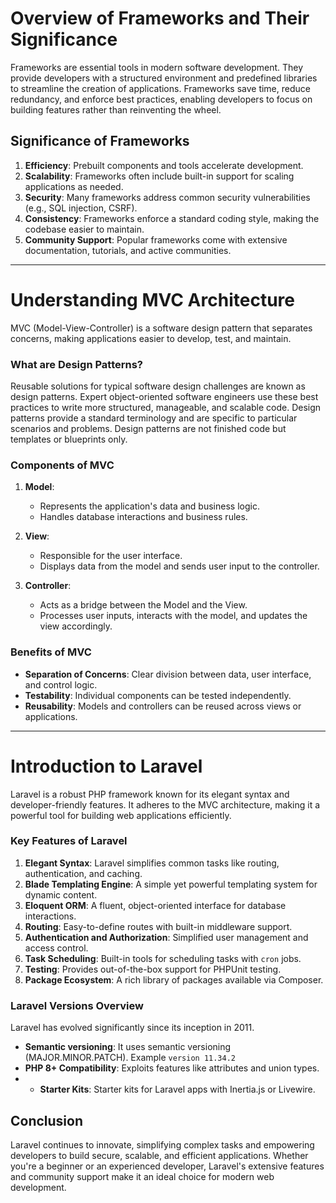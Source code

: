 # Overview of Frameworks and Their Significance  

Frameworks are essential tools in modern software development. They provide developers with a structured environment and predefined libraries to streamline the creation of applications. Frameworks save time, reduce redundancy, and enforce best practices, enabling developers to focus on building features rather than reinventing the wheel.  

## Significance of Frameworks  
1. **Efficiency**: Prebuilt components and tools accelerate development.  
2. **Scalability**: Frameworks often include built-in support for scaling applications as needed.  
3. **Security**: Many frameworks address common security vulnerabilities (e.g., SQL injection, CSRF).  
4. **Consistency**: Frameworks enforce a standard coding style, making the codebase easier to maintain.  
5. **Community Support**: Popular frameworks come with extensive documentation, tutorials, and active communities.  

---

# Understanding MVC Architecture  

MVC (Model-View-Controller) is a software design pattern that separates concerns, making applications easier to develop, test, and maintain.

### What are Design Patterns?
Reusable solutions for typical software design challenges are known as design patterns. Expert object-oriented software engineers use these best practices to write more structured, manageable, and scalable code. Design patterns provide a standard terminology and are specific to particular scenarios and problems. Design patterns are not finished code but templates or blueprints only.

### Components of MVC  
1. **Model**:  
   - Represents the application's data and business logic.  
   - Handles database interactions and business rules.  

2. **View**:  
   - Responsible for the user interface.  
   - Displays data from the model and sends user input to the controller.  

3. **Controller**:  
   - Acts as a bridge between the Model and the View.  
   - Processes user inputs, interacts with the model, and updates the view accordingly.  

### Benefits of MVC  
- **Separation of Concerns**: Clear division between data, user interface, and control logic.  
- **Testability**: Individual components can be tested independently.  
- **Reusability**: Models and controllers can be reused across views or applications.  

---

# Introduction to Laravel  

Laravel is a robust PHP framework known for its elegant syntax and developer-friendly features. It adheres to the MVC architecture, making it a powerful tool for building web applications efficiently.  

### Key Features of Laravel  
1. **Elegant Syntax**: Laravel simplifies common tasks like routing, authentication, and caching.  
2. **Blade Templating Engine**: A simple yet powerful templating system for dynamic content.  
3. **Eloquent ORM**: A fluent, object-oriented interface for database interactions.  
4. **Routing**: Easy-to-define routes with built-in middleware support.  
5. **Authentication and Authorization**: Simplified user management and access control.  
6. **Task Scheduling**: Built-in tools for scheduling tasks with `cron` jobs.  
7. **Testing**: Provides out-of-the-box support for PHPUnit testing.  
8. **Package Ecosystem**: A rich library of packages available via Composer.  

### Laravel Versions Overview  

Laravel has evolved significantly since its inception in 2011.

- **Semantic versioning**: It uses semantic versioning (MAJOR.MINOR.PATCH). Example `version 11.34.2`
-  **PHP 8+ Compatibility**: Exploits features like attributes and union types.
-  - **Starter Kits**: Starter kits for Laravel apps with Inertia.js or Livewire.  


## Conclusion  
Laravel continues to innovate, simplifying complex tasks and empowering developers to build secure, scalable, and efficient applications. Whether you're a beginner or an experienced developer, Laravel's extensive features and community support make it an ideal choice for modern web development.